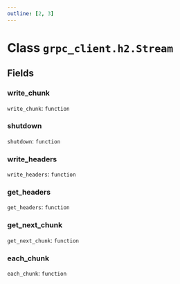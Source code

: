 ```yaml
---
outline: [2, 3]
---
```


# Class `grpc_client.h2.Stream`




## Fields

### write_chunk

`write_chunk`: <code>function</code>



### shutdown

`shutdown`: <code>function</code>



### write_headers

`write_headers`: <code>function</code>



### get_headers

`get_headers`: <code>function</code>



### get_next_chunk

`get_next_chunk`: <code>function</code>



### each_chunk

`each_chunk`: <code>function</code>




